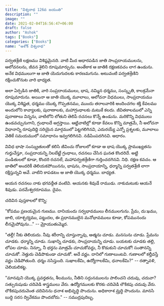```yaml
---
title: "విశ్వనాథ 126వ జయంతి"
description: ""
image: ""
date: 2021-02-04T16:56:47+06:00
draft: false
author: "Ashok"
tags: ["Books"]
categories: ["Books"]
name: "అశోక్ విశ్వనాథ"
---
```


పర్వతశ్రేణి లక్షణము విశిష్ఠమైనది. వాటి మీద ఆధారపడిన జాతి సాంప్రదాయములను, ఆలోచనలను, జీవన శైలిని రూపుమార్చును. అంతేకాక ఆ జాతికి రక్షణకవచం లాగ ఉండును. అనేక విధములుగా ఆ జాతి యెదుగుదలకు కారణమగును. అటువంటి పర్వతశ్రేణిని రక్షించుకొనుట వారి భాధ్యత.

అలా ఏర్పడిన జాతికి, వారి సంప్రదాయములు, భాష, నమ్మిన ధర్మము, సంస్కృతి, కాలక్రమేనా రూపుమారును. అయినా ఆ జాతి యొక్క మూలాలు, ఆలోచనా విధములు, సాంప్రదాయము యొక్క విశిష్టత, ధర్మము యొక్క గొప్పతనము, ముందు తరాలవారికి అందించగల శక్తి కేవలము అందులోని  కావ్యాలకు, పురాణాలకు, మహాగ్రంథాలకు మటుకే కలదు. జీవితకాలములో  ఎన్ని పురాణాలు విన్నను, వాటిలోని లోతుని తెలిపే రచనలు కొన్నే ఉండును. మరికొన్ని విధములు ఉండవచ్చునుగాని, గ్రంథాలదే అగ్రస్తాయి. ఆట్టివాటిల్లో కూడా కేవలం కొన్ని మాత్రమే, నీ అలోచనా విధానాన్ని రూపుదిద్ది సరియైన మార్గములో పెట్టగలిగినవి, ఎదురయ్యే ఎన్నో ప్రశ్నలకు, మూలాలు వెతికే సమయములో సమాధానం ఇవ్వగలిగినవి. నడిపింపదగినవి. ఆధారం.

వివిధ భాషా సంస్క్రుతులతో కలిసి జీవించు రోజులలో కూడా ఆ భాష యొక్క ప్రాముఖ్యతను గుర్తుచేస్తూ, సంప్రదాయన్ని నిలబేట్టే గ్రంథాలు, రచనలు చేసిన ఘనత కొందరిదే. అట్టి పండితులలో కూడా, కొందరి రచనలే, మహాపర్వతశ్రేణిగా గుర్తించదగినవి. నిధి. రక్షణ కవచం. ఆ జాతిలో అందరికీ తెలియకపోయినను, భాషను, సాంప్రదాయాన్ని, ధర్మాన్ని పర్వతశ్రేణి లాగా రక్షిస్తున్నవి అవే. వాటిని కాపడటం ఆ జాతి యొక్క ధర్మము. బాధ్యత.

ఆయన రచనలు నాకు భగవథ్గీత వంటివి. ఆయనకు శివుడే రాముడు. నాకుమటుకు ఆయనే శివుడు. పరమేశ్వరరూపము. దైవం.

చదివిన పుస్తకాలలో కొన్ని:

"కోపము ప్రణయమైన గుణము. దానియందు సర్వభావములు లీనములగును. ప్రేమ, దు:ఖము, జాలి, యాశ్చర్యము,  పట్టుదల, ఈ ప్రధానములైన   మనోభావములు  కూడా, కోపమునందు లీనమైపోవును..." -- మ్రోయుతుమ్మెద.  

"తల్లీ! నీకు తెలియదు. నీవు శరీరాన్ని  చూస్తున్నావు, ఆత్మను చూడు.   మనసును చూడు.  ప్రేమను చూడకు. ధర్మాన్ని చూడు. సుఖాన్ని  చూడకు, సాంప్రదాయన్ని చూడు. బయటకు చూడకు  తల్లి, లోపల చూడు. నిన్నూ,  నీ భర్తను మాత్రమే  చూచుకోవద్దు, నీ కొడుకుని చూచుకో! సంతానన్ని చూచుకో. నెత్తురు చెడిపొకుండా చూచుకో. అదే వర్ణం. దానిలో గుణాలుంటవి. గుణాలలో కల్తీవస్తే వర్ణం చెడిపోతుంది. ధర్మం నసిస్తుంది. సుఖాలకేమి,   ఉద్యోగాలకేమి, ధనాలకేమి?" -- రత్నావళి, చెలియలికట్ట.

"మానవుని యొక్క ప్రవర్తతను, శీలమును, నీతిని సద్గునములను పాలించని చదువు, చదువా? సత్పురుషుడు చదివెడి శాస్త్రములు వేరు. ఉద్యోగములకు కొరకు చదివెడి లౌకికపు చదువు వేరు. లౌకికపుచదువెంత చదివినను ధనాశ అభివృద్ధి పొందును. అధికారాశ వ్రుద్ధి పొందును. మానసి బుద్ధి సరస ద్వివేకము పొందబోదు." -- సముద్రపుదిబ్బ.
